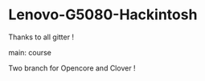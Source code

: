 # Lenovo-G5080-Hackintosh
Thanks to all gitter !


main: course

Two branch for Opencore and Clover !
